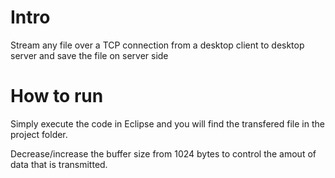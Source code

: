 # Intro
Stream any file over a TCP connection from a desktop client to desktop server and save the file on server side

# How to run
Simply execute the code in Eclipse and you will find the transfered file in the project folder.

Decrease/increase the buffer size from 1024 bytes to control the amout of data that is transmitted.

